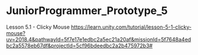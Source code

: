 # JuniorProgrammer_Prototype_5
Lesson 5.1 - Clicky Mouse
https://learn.unity.com/tutorial/lesson-5-1-clicky-mouse?uv=2018.4&pathwayId=5f7e17e1edbc2a5ec21a20af&missionId=5f7648a4edbc2a5578eb67df&projectId=5cf96bdeedbc2a2b475972b3#
